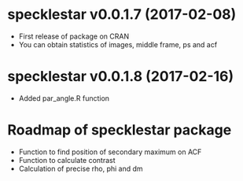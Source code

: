# specklestar v0.0.1.7 (2017-02-08)

* First release of package on CRAN
* You can obtain statistics of images, middle frame, ps and acf

# specklestar v0.0.1.8 (2017-02-16)

* Added par_angle.R function

# Roadmap of specklestar package

- Function to find position of secondary maximum on ACF
- Function to calculate contrast
- Calculation of precise rho, phi and dm
